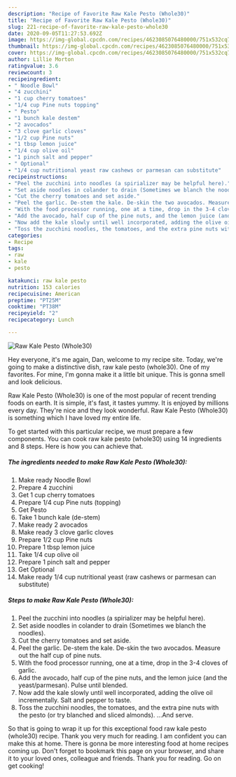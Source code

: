 ```yaml
---
description: "Recipe of Favorite Raw Kale Pesto (Whole30)"
title: "Recipe of Favorite Raw Kale Pesto (Whole30)"
slug: 221-recipe-of-favorite-raw-kale-pesto-whole30
date: 2020-09-05T11:27:53.692Z
image: https://img-global.cpcdn.com/recipes/4623085076480000/751x532cq70/raw-kale-pesto-whole30-recipe-main-photo.jpg
thumbnail: https://img-global.cpcdn.com/recipes/4623085076480000/751x532cq70/raw-kale-pesto-whole30-recipe-main-photo.jpg
cover: https://img-global.cpcdn.com/recipes/4623085076480000/751x532cq70/raw-kale-pesto-whole30-recipe-main-photo.jpg
author: Lillie Morton
ratingvalue: 3.6
reviewcount: 3
recipeingredient:
- " Noodle Bowl"
- "4 zucchini"
- "1 cup cherry tomatoes"
- "1/4 cup Pine nuts topping"
- " Pesto"
- "1 bunch kale destem"
- "2 avocados"
- "3 clove garlic cloves"
- "1/2 cup Pine nuts"
- "1 tbsp lemon juice"
- "1/4 cup olive oil"
- "1 pinch salt and pepper"
- " Optional"
- "1/4 cup nutritional yeast raw cashews or parmesan can substitute"
recipeinstructions:
- "Peel the zucchini into noodles (a spirializer may be helpful here)."
- "Set aside noodles in colander to drain (Sometimes we blanch the noodles)."
- "Cut the cherry tomatoes and set aside."
- "Peel the garlic. De-stem the kale. De-skin the two avocados. Measure out the half cup of pine nuts."
- "With the food processor running, one at a time, drop in the 3-4 cloves of garlic."
- "Add the avocado, half cup of the pine nuts, and the lemon juice (and the yeast/parmesan). Pulse until blended."
- "Now add the kale slowly until well incorporated, adding the olive oil incrementally. Salt and pepper to taste."
- "Toss the zucchini noodles, the tomatoes, and the extra pine nuts with the pesto (or try blanched and sliced almonds). ...And serve."
categories:
- Recipe
tags:
- raw
- kale
- pesto

katakunci: raw kale pesto 
nutrition: 153 calories
recipecuisine: American
preptime: "PT25M"
cooktime: "PT38M"
recipeyield: "2"
recipecategory: Lunch

---
```



![Raw Kale Pesto (Whole30)](https://img-global.cpcdn.com/recipes/4623085076480000/751x532cq70/raw-kale-pesto-whole30-recipe-main-photo.jpg)

Hey everyone, it's me again, Dan, welcome to my recipe site. Today, we're going to make a distinctive dish, raw kale pesto (whole30). One of my favorites. For mine, I'm gonna make it a little bit unique. This is gonna smell and look delicious.



Raw Kale Pesto (Whole30) is one of the most popular of recent trending foods on earth. It is simple, it's fast, it tastes yummy. It is enjoyed by millions every day. They're nice and they look wonderful. Raw Kale Pesto (Whole30) is something which I have loved my entire life.


To get started with this particular recipe, we must prepare a few components. You can cook raw kale pesto (whole30) using 14 ingredients and 8 steps. Here is how you can achieve that.

##### The ingredients needed to make Raw Kale Pesto (Whole30):

1. Make ready  Noodle Bowl
1. Prepare 4 zucchini
1. Get 1 cup cherry tomatoes
1. Prepare 1/4 cup Pine nuts (topping)
1. Get  Pesto
1. Take 1 bunch kale (de-stem)
1. Make ready 2 avocados
1. Make ready 3 clove garlic cloves
1. Prepare 1/2 cup Pine nuts
1. Prepare 1 tbsp lemon juice
1. Take 1/4 cup olive oil
1. Prepare 1 pinch salt and pepper
1. Get  Optional
1. Make ready 1/4 cup nutritional yeast (raw cashews or parmesan can substitute)




##### Steps to make Raw Kale Pesto (Whole30):

1. Peel the zucchini into noodles (a spirializer may be helpful here).
1. Set aside noodles in colander to drain (Sometimes we blanch the noodles).
1. Cut the cherry tomatoes and set aside.
1. Peel the garlic. De-stem the kale. De-skin the two avocados. Measure out the half cup of pine nuts.
1. With the food processor running, one at a time, drop in the 3-4 cloves of garlic.
1. Add the avocado, half cup of the pine nuts, and the lemon juice (and the yeast/parmesan). Pulse until blended.
1. Now add the kale slowly until well incorporated, adding the olive oil incrementally. Salt and pepper to taste.
1. Toss the zucchini noodles, the tomatoes, and the extra pine nuts with the pesto (or try blanched and sliced almonds). ...And serve.




So that is going to wrap it up for this exceptional food raw kale pesto (whole30) recipe. Thank you very much for reading. I am confident you can make this at home. There is gonna be more interesting food at home recipes coming up. Don't forget to bookmark this page on your browser, and share it to your loved ones, colleague and friends. Thank you for reading. Go on get cooking!
